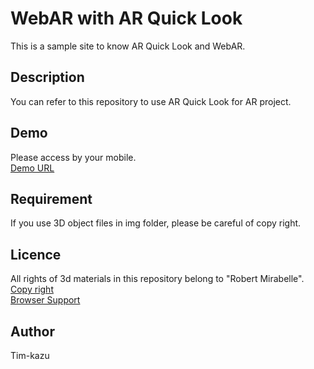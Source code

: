 WebAR with AR Quick Look
====

This is a sample site to know AR Quick Look and WebAR.

## Description
You can refer to this repository to use AR Quick Look for AR project.

## Demo
Please access by your mobile.  
 [Demo URL](https://tim-kazu.github.io/arQuickLook-test)

## Requirement
If you use 3D object files in img folder, please be careful of copy right.

## Licence
All rights of 3d materials in this repository belong to "Robert Mirabelle".  
[Copy right](https://poly.google.com/view/0nEWYSdUqRq)  
[Browser Support](https://developer.apple.com/jp/augmented-reality/quick-look/)

## Author
Tim-kazu
